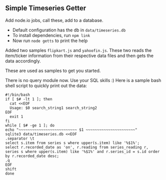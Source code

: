 ## Simple Timeseries Getter ##

Add node.io jobs, call these,  add to a database.

* Default configuration has the db in `data/timeseries.db`
* To install dependencies, run `npm link`
* Now run `node getts` to print the help


Added two samples `flipkart.js` and `yahoofin.js`. These two reads
the item/ticker information from their respective data files and 
then gets the data accordingly.

These are used as samples to get you started.

There is no query module now. Use your SQL skills :)
Here is a sample bash shell script to quickly print out the data:

    #!/bin/bash
    if [ $# -lt 1 ]; then
      cat <<EOF
      Usage: $0 search_string1 search_string2
    EOF
      exit 1
    fi
    while [ $# -ge 1 ]; do
    echo "~~~~~~~~~~~~~~~~~~~~~~~~~~ $1 ~~~~~~~~~~~~~~~~~~~~~~"
    sqlite3 data/timeseries.db <<EOF
    .separator \t
    select s.item from series s where upper(s.item) like '%$1%';
    select r.recorded_date as 'on', r.reading from series_reading r, series s where upper(s.item) like '%$1%' and r.series_id = s.id order by r.recorded_date desc;
    .q
    EOF
    shift
    done

